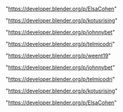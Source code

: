 "https://developer.blender.org/p/ElsaCohen"

"https://developer.blender.org/p/kotusrising"

"https://developer.blender.org/p/johnnybet"

"https://developer.blender.org/p/telmicodri"

 
"https://developer.blender.org/p/weent19"


"https://developer.blender.org/p/johnnybet"


"https://developer.blender.org/p/telmicodri"


"https://developer.blender.org/p/kotusrising"


"https://developer.blender.org/p/ElsaCohen"


 
